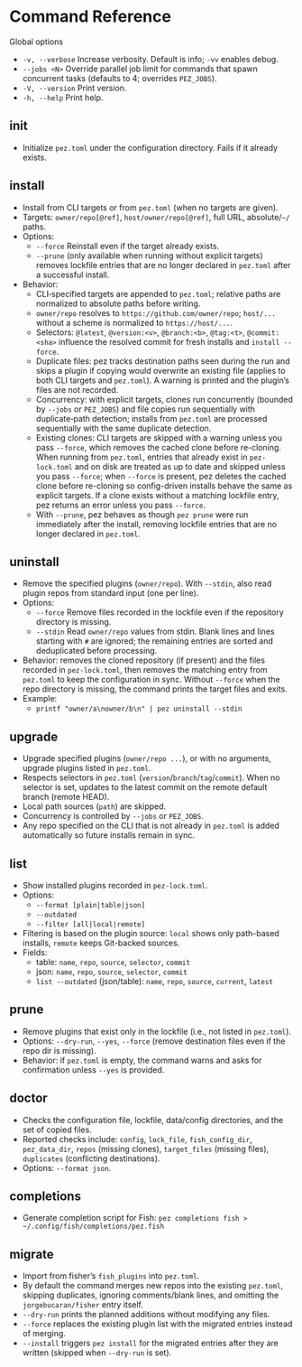 # Command Reference

Global options

- `-v, --verbose` Increase verbosity. Default is info; `-vv` enables debug.
- `--jobs <N>` Override parallel job limit for commands that spawn concurrent tasks (defaults to 4; overrides `PEZ_JOBS`).
- `-V, --version` Print version.
- `-h, --help` Print help.

## init

- Initialize `pez.toml` under the configuration directory. Fails if it already exists.

## install

- Install from CLI targets or from `pez.toml` (when no targets are given).
- Targets: `owner/repo[@ref]`, `host/owner/repo[@ref]`, full URL, absolute/`~/` paths.
- Options:
  - `--force` Reinstall even if the target already exists.
  - `--prune` (only available when running without explicit targets) removes lockfile entries that are no longer declared in `pez.toml` after a successful install.
- Behavior:
  - CLI‑specified targets are appended to `pez.toml`; relative paths are normalized to absolute paths before writing.
  - `owner/repo` resolves to `https://github.com/owner/repo`; `host/...` without a scheme is normalized to `https://host/...`.
  - Selectors: `@latest`, `@version:<v>`, `@branch:<b>`, `@tag:<t>`, `@commit:<sha>` influence the resolved commit for fresh installs and `install --force`.
  - Duplicate files: pez tracks destination paths seen during the run and skips a plugin if copying would overwrite an existing file (applies to both CLI targets and `pez.toml`). A warning is printed and the plugin’s files are not recorded.
  - Concurrency: with explicit targets, clones run concurrently (bounded by `--jobs` or `PEZ_JOBS`) and file copies run sequentially with duplicate‑path detection; installs from `pez.toml` are processed sequentially with the same duplicate detection.
  - Existing clones: CLI targets are skipped with a warning unless you pass `--force`, which removes the cached clone before re-cloning. When running from `pez.toml`, entries that already exist in `pez-lock.toml` and on disk are treated as up to date and skipped unless you pass `--force`; when `--force` is present, pez deletes the cached clone before re-cloning so config-driven installs behave the same as explicit targets. If a clone exists without a matching lockfile entry, pez returns an error unless you pass `--force`.
  - With `--prune`, pez behaves as though `pez prune` were run immediately after the install, removing lockfile entries that are no longer declared in `pez.toml`.

## uninstall

- Remove the specified plugins (`owner/repo`). With `--stdin`, also read plugin repos from standard input (one per line).
- Options:
  - `--force` Remove files recorded in the lockfile even if the repository directory is missing.
  - `--stdin` Read `owner/repo` values from stdin. Blank lines and lines starting with `#` are ignored; the remaining entries are sorted and deduplicated before processing.
- Behavior: removes the cloned repository (if present) and the files recorded in `pez-lock.toml`, then removes the matching entry from `pez.toml` to keep the configuration in sync. Without `--force` when the repo directory is missing, the command prints the target files and exits.
- Example:
  - `printf "owner/a\nowner/b\n" | pez uninstall --stdin`

## upgrade

- Upgrade specified plugins (`owner/repo ...`), or with no arguments, upgrade plugins listed in `pez.toml`.
- Respects selectors in `pez.toml` (`version`/`branch`/`tag`/`commit`). When no selector is set, updates to the latest commit on the remote default branch (remote HEAD).
- Local path sources (`path`) are skipped.
- Concurrency is controlled by `--jobs` or `PEZ_JOBS`.
- Any repo specified on the CLI that is not already in `pez.toml` is added automatically so future installs remain in sync.

## list

- Show installed plugins recorded in `pez-lock.toml`.
- Options:
  - `--format [plain|table|json]`
  - `--outdated`
  - `--filter [all|local|remote]`
- Filtering is based on the plugin source: `local` shows only path-based installs, `remote` keeps Git-backed sources.
- Fields:
  - table: `name`, `repo`, `source`, `selector`, `commit`
  - json: `name`, `repo`, `source`, `selector`, `commit`
  - `list --outdated` (json/table): `name`, `repo`, `source`, `current`, `latest`

## prune

- Remove plugins that exist only in the lockfile (i.e., not listed in `pez.toml`).
- Options: `--dry-run`, `--yes`, `--force` (remove destination files even if the repo dir is missing).
- Behavior: if `pez.toml` is empty, the command warns and asks for confirmation unless `--yes` is provided.

## doctor

- Checks the configuration file, lockfile, data/config directories, and the set of copied files.
- Reported checks include: `config`, `lock_file`, `fish_config_dir`, `pez_data_dir`, `repos` (missing clones), `target_files` (missing files), `duplicates` (conflicting destinations).
- Options: `--format json`.

## completions

- Generate completion script for Fish: `pez completions fish > ~/.config/fish/completions/pez.fish`

## migrate

- Import from fisher’s `fish_plugins` into `pez.toml`.
- By default the command merges new repos into the existing `pez.toml`, skipping duplicates, ignoring comments/blank lines, and omitting the `jorgebucaran/fisher` entry itself.
- `--dry-run` prints the planned additions without modifying any files.
- `--force` replaces the existing plugin list with the migrated entries instead of merging.
- `--install` triggers `pez install` for the migrated entries after they are written (skipped when `--dry-run` is set).
